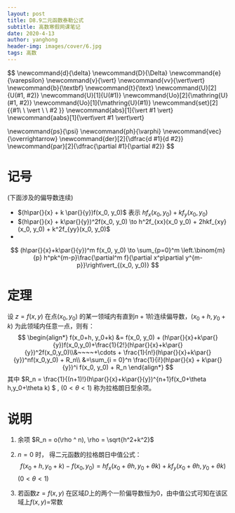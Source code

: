 ```yaml
---
layout: post
title: D8.9二元函数泰勒公式
subtitle: 高数寒假网课笔记
date: 2020-4-13
author: yanghong
header-img: images/cover/6.jpg
tags: 高数 
---
```


$$
\newcommand{d}{\delta}
\newcommand{D}{\Delta}
\newcommand{e}{\varepsilon}
\newcommand{v}{\vert}
\newcommand{vv}{\vert\vert}
\newcommand{b}{\textbf}
\newcommand{t}{\text}
\newcommand{U}[2]{U(#1, #2)}
\newcommand{U}[1]{U(#1)}
\newcommand{Uo}[2]{\mathring{U}(#1, #2)}
\newcommand{Uo}[1]{\mathring{U}(#1)}
\newcommand{set}[2]{\{#1\ \ \vert \ \ #2 \}}
\newcommand{abs}[1]{\vert #1 \vert}
\newcommand{aabs}[1]{\vert\vert #1 \vert\vert}

\newcommand{ps}{\psi}
\newcommand{ph}{\varphi}
\newcommand{vec}{\overrightarrow}
\newcommand{der}[2]{\dfrac{d #1}{d #2}}
\newcommand{par}[2]{\dfrac{\partial #1}{\partial #2}}
$$



# 记号

(下面涉及的偏导数连续)

- $(h\par{}{x} + k \par{}{y})f(x_0, y_0)$ 表示 $hf_x(x_0, y_0) + kf_y(x_0, y_0)$
- $(h\par{}{x} + k\par{}{y})^2f(x_0, y_0) \to h^2f_{xx}(x_0 y_0) + 2hkf_{xy}(x_0, y_0) + k^2f_{yy}(x_0, y_0)$
- 
$$
(h\par{}{x}+k\par{}{y})^m f(x_0, y_0) 
\to
\sum_{p=0}^m \left.\binom{m}{p} h^pk^{m-p}\frac{\partial^m f}{\partial x^p\partial y^{m-p}}\right\vert_{(x_0, y_0)}
$$


# 定理

设 $z=f(x,y)$ 在点$(x_0, y_0)$ 的某一领域内有直到$n+1$阶连续偏导数，$(x_0+h,y_0+k)$ 为此领域内任意一点，则有：
$$
\begin{align*}
f(x_0+h, y_0+k)
&= f(x_0, y_0) + (h\par{}{x}+k\par{}{y})f(x_0,y_0)+\frac{1}{2!}(h\par{}{x}+k\par{}{y})^2f(x_0,y_0)\\&~~~~+\cdots + \frac{1}{n!}(h\par{}{x}+k\par{}{y})^nf(x_0,y_0) + R_n\\
&=\sum_{i = 0}^n \frac{1}{i!}(h\par{}{x} + k\par{}{y})^i f(x_0, y_0) + R_n
\end{align*}
$$
其中 $R_n = \frac{1}{(n+1)!}(h\par{}{x}+k\par{}{y})^{n+1}f(x_0+\theta h,y_0+\theta k) $ , $(0<\theta <1)$ 称为拉格朗日型余项。



# 说明

1. 余项 $R_n = o(\rho ^ n), \rho = \sqrt{h^2+k^2}$

2. $n = 0$ 时， 得二元函数的拉格朗日中值公式：
$$
	f(x_0+h,y_0+k) - f(x_0,y_0) = hf_x(x_0+\theta h, y_0 + \theta k) + kf_y(x_0+\theta h, y_0+\theta k)
$$
	$(0<\theta<1)$

3. 若函数$z = f(x,y)$ 在区域$D$上的两个一阶偏导数恒为0，由中值公式可知在该区域上$f(x,y)=$常数















